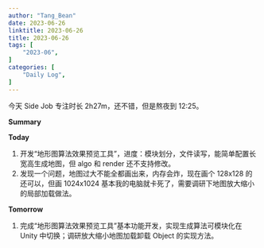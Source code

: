 ```yaml
---
author: "Tang_Bean"
date: 2023-06-26
linktitle: 2023-06-26
title: 2023-06-26
tags: [
    "2023-06",
]
categories: [
    "Daily Log",
]
---
```


今天 Side Job 专注时长 2h27m，还不错，但是熬夜到 12:25。

**Summary**

**Today**

1. 开发“地形图算法效果预览工具”，进度：模块划分，文件读写，能简单配置长宽高生成地图，但 algo 和 render 还不支持修改。
2. 发现一个问题，地图过大不能全都画出来，内存会炸，现在画个 128x128 的还可以，但画 1024x1024 基本我的电脑就卡死了，需要调研下地图放大缩小的局部加载做法。

**Tomorrow**

1. 完成“地形图算法效果预览工具”基本功能开发，实现生成算法可模块化在 Unity 中切换；调研放大缩小地图加载卸载 Object 的实现方法。